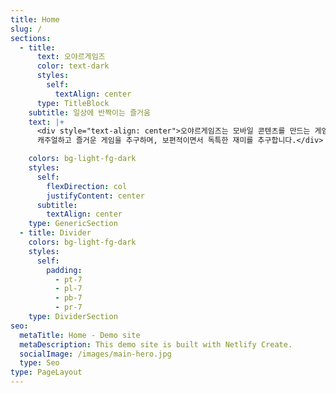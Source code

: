 ```yaml
---
title: Home
slug: /
sections:
  - title:
      text: 오야르게임즈
      color: text-dark
      styles:
        self:
          textAlign: center
      type: TitleBlock
    subtitle: 일상에 반짝이는 즐거움
    text: |+
      <div style="text-align: center">오야르게임즈는 모바일 콘텐츠를 만드는 게임 전문 개발사입니다.
      캐주얼하고 즐거운 게임을 추구하며, 보편적이면서 독특한 재미를 추구합니다.</div>

    colors: bg-light-fg-dark
    styles:
      self:
        flexDirection: col
        justifyContent: center
      subtitle:
        textAlign: center
    type: GenericSection
  - title: Divider
    colors: bg-light-fg-dark
    styles:
      self:
        padding:
          - pt-7
          - pl-7
          - pb-7
          - pr-7
    type: DividerSection
seo:
  metaTitle: Home - Demo site
  metaDescription: This demo site is built with Netlify Create.
  socialImage: /images/main-hero.jpg
  type: Seo
type: PageLayout
---
```

